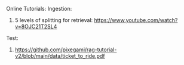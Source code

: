 Online Tutorials:
Ingestion:
1. 5 levels of splitting for retrieval: https://www.youtube.com/watch?v=8OJC21T2SL4

Test:
1. https://github.com/pixegami/rag-tutorial-v2/blob/main/data/ticket_to_ride.pdf